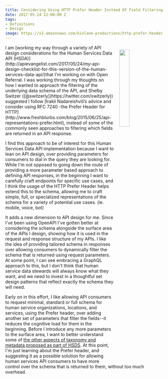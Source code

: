 ```yaml
---
title: Considering Using HTTP Prefer Header Instead Of Field Filtering For This API
date: 2017-05-24 12:00:00 Z
tags:
- Definitions
- Design
image: https://s3.amazonaws.com/kinlane-productions/http-prefer-header.png
---
```


<p><a href="http://www.freshblurbs.com/blog/2015/06/25/api-representations-prefer.html"><img src="https://s3.amazonaws.com/kinlane-productions/http-prefer-header.png" align="right" width="25%" style="padding: 15px;" /></a></p>I am [working my way through a variety of API design considerations for the Human Services Data API (HSDA)](http://apievangelist.com/2017/05/24/my-api-design-checklist-for-this-version-of-the-human-services-data-api/)that I'm working on with Open Referral. I was working through my thoughts on how I wanted to approach the filtering of the underlying data schema of the API, and Shelby Switzer ([@switzerly](https://twitter.com/switzerly)) suggested I follow [Irakli Nadareishvili’s advice and consider using RFC 7240 -the Prefer Header for HTTP](http://www.freshblurbs.com/blog/2015/06/25/api-representations-prefer.html), instead of some of the commonly seen approaches to filtering which fields are returned in an API response.

I find this approach to be of interest for this Human Services Data API implementation because I want to lean on API design, over providing parameters for consumers to dial in the query they are looking for. While I'm not opposed to going down the route of providing a more parameter based approach to defining API responses, in the beginning I want to carefully craft endpoints for specific use cases, and I think the usage of the HTTP Prefer Header helps extend this to the schema, allowing me to craft simple, full, or specialized representations of the schema for a variety of potential use cases. (ie. mobile, voice, bot)

It adds a new dimension to API design for me. Since I've been using OpenAPI I've gotten better at considering the schema alongside the surface area of the APIs I design, showing how it is used in the request and response structure of my APIs. I like the idea of providing tailored schema in responses over allowing consumers to dynamically filter the schema that is returned using request parameters. At some point, I can see embracing a GraphQL approach to this, but I don't think that human service data stewards will always know what they want, and we need to invest in a thoughtful set design patterns that reflect exactly the schema they will need.

Early on in this effort, I like allowing API consumers to request minimal, standard or full schema for human service organizations, locations, and services, using the Prefer header, over adding another set of parameters that filter the fields--it reduces the cognitive load for them in the beginning. Before I introduce any more parameters to the surface area, I want to better understand some of [the other aspects of taxonomy and metadata proposed as part of HSDS](https://openreferral.readthedocs.io/en/latest/reference/#taxonomy). At this point, I'm just learning about the Prefer header, and suggesting it as a possible solution for allowing human services API consumers to have more control over the schema that is returned to them, without too much overhead.